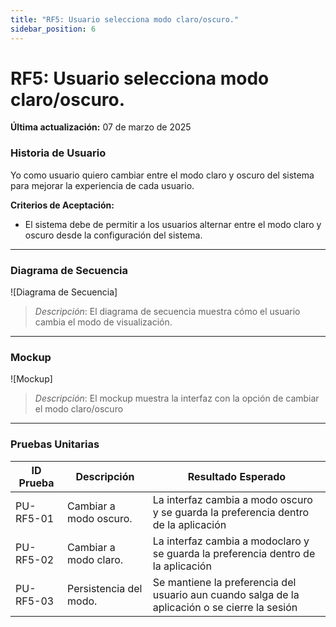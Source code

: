 ```yaml
---
title: "RF5: Usuario selecciona modo claro/oscuro."  
sidebar_position: 6
---
```


# RF5: Usuario selecciona modo claro/oscuro.

**Última actualización:** 07 de marzo de 2025

### Historia de Usuario

Yo como usuario quiero cambiar entre el modo claro y oscuro del sistema para mejorar la experiencia de cada usuario.

  **Criterios de Aceptación:**
  - El sistema debe de permitir a los usuarios alternar entre el modo claro y oscuro desde la configuración del sistema.

---

### Diagrama de Secuencia

![Diagrama de Secuencia] 

> *Descripción*: El diagrama de secuencia muestra cómo el usuario cambia el modo de visualización.

---

### Mockup

![Mockup]

> *Descripción*: El mockup muestra la interfaz con la opción de cambiar el modo claro/oscuro

---

### Pruebas Unitarias 
| ID Prueba | Descripción | Resultado Esperado |
|-----------|-------------|--------------------|
|PU-RF5-01|Cambiar a modo oscuro.|La interfaz cambia a modo oscuro y se guarda la preferencia dentro de la aplicación|
|PU-RF5-02|Cambiar a modo claro.|La interfaz cambia a modoclaro y se guarda la preferencia dentro de la aplicación|
|PU-RF5-03|Persistencia del modo.|Se mantiene la preferencia del usuario aun cuando salga de la aplicación o se cierre la sesión|
